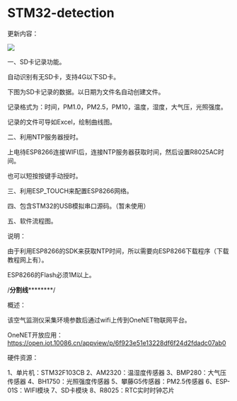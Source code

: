 # STM32-detection
更新内容：

![](https://www.cirmall.com/upload/images/FmeMts-YCAiyiuzcXEVy9c4lXGZI/IMG_20170126_215534.jpg)

一、SD卡记录功能。

自动识别有无SD卡，支持4G以下SD卡。

下图为SD卡记录的数据。以日期为文件名自动创建文件。

记录格式为：时间，PM1.0，PM2.5，PM10，温度，湿度，大气压，光照强度。



记录的文件可导如Excel，绘制曲线图。



二、利用NTP服务器授时。

上电待ESP8266连接WIFI后，连接NTP服务器获取时间，然后设置R8025AC时间。

也可以短按按键手动授时。

三、利用ESP_TOUCH来配置ESP8266网络。 



四、包含STM32的USB模拟串口源码。（暂未使用）



五、软件流程图。



说明：

由于利用ESP8266的SDK来获取NTP时间，所以需要向ESP8266下载程序（下载教程网上有）。

ESP8266的Flash必须1M以上。

/********************************************************分割线****************************************************************/

概述：

该空气监测仪采集环境参数后通过wifi上传到OneNET物联网平台。

OneNET开放应用：https://open.iot.10086.cn/appview/p/6f923e51e13228df6f24d2fdadc07ab0

硬件资源：

1、单片机：STM32F103CB
2、AM2320：温湿度传感器
3、BMP280：大气压传感器
4、BH1750：光照强度传感器
5、攀藤G5传感器：PM2.5传感器
6、ESP-01S：WIFI模块
7、SD卡模块
8、R8025：RTC实时时钟芯片



